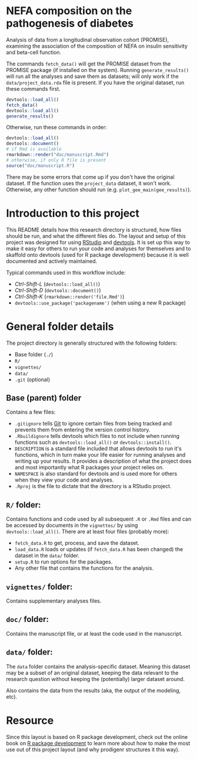 # NEFA composition on the pathogenesis of diabetes

Analysis of data from a longitudinal observation cohort (PROMISE), examining the 
association of the composition of NEFA on insulin sensitivity and beta-cell 
function.

The commands `fetch_data()` will get the PROMISE dataset from the PROMISE
package (if installed on the system). Running `generate_results()` will run all
the analyses and save them as datasets; will only work if the
`data/project_data.rda` file is present. If you have the original dataset, run
these commands first.

```r
devtools::load_all()
fetch_data()
devtools::load_all()
generate_results()
```

Otherwise, run these commands in order:

```r
devtools::load_all()
devtools::document()
# if Rmd is available
rmarkdown::render("doc/manuscript.Rmd")
# otherwise, if only R file is present
source("doc/manuscript.R")
```

There may be some errors that come up if you don't have the original dataset. If 
the function uses the `project_data` dataset, it won't work. Otherwise, any other
function should run (e.g. `plot_gee_main(gee_results)`).

# Introduction to this project

This README details how this research directory is structured, how files should
be run, and what the different files do. The layout and setup of this project
was designed for using [RStudio](https://www.rstudio.com/) and
[devtools](https://github.com/hadley/devtools). It is set up this way to make it
easy for others to run your code and analyses for themselves and to skaffold
onto devtools (used for R package development) because it is well documented and
actively maintained.

Typical commands used in this workflow include:

- *Ctrl-Shift-L* (`devtools::load_all()`)
- *Ctrl-Shift-D* (`devtools::document()`)
- *Ctrl-Shift-K* (`rmarkdown::render('file.Rmd')`)
- `devtools::use_package('packagename')` (when using a new R package)

# General folder details

The project directory is generally structured with the following folders:

- Base folder (`./`)
- `R/`
- `vignettes/`
- `data/`
- `.git` (optional)

## Base (parent) folder

Contains a few files:

- `.gitignore` tells [Git](https://git-scm.com/) to ignore certain files from
being tracked and prevents them from entering the version control history.
- `.Rbuildignore` tells  devtools which files to not include when running
functions such as `devtools::load_all()` or `devtools::install()`.
- `DESCRIPTION` is a standard file included that allows devtools to run it's
functions, which in turn make your life easier for running analyses and writing
up your results. It provides a description of what the project does and most
importantly what R packages your project relies on.
- `NAMESPACE` is also standard for devtools and is used more for others when
they view your code and analyses.
- `.Rproj` is the file to dictate that the directory is a RStudio project.

## `R/` folder:

Contains functions and code used by all subsequent `.R` or `.Rmd` files and can
be accessed by documents in the `vignettes/` by using `devtools::load_all()`.
There are at least four files (probably more):

- `fetch_data.R` to get, process, and save the dataset.
- `load_data.R` loads or updates (if `fetch_data.R` has been changed) the
dataset in the `data/` folder.
- `setup.R` to run options for the packages.
- Any other file that contains the functions for the analysis.

## `vignettes/` folder:

Contains supplementary analyses files.

## `doc/` folder:

Contains the manuscript file, or at least the code used in the manuscript.

## `data/` folder:

The `data` folder contains the analysis-specific dataset.  Meaning this dataset 
may be a subset of an original dataset, keeping the data relevant to the 
research question without keeping the (potentially) larger dataset around.

Also contains the data from the results (aka, the output of the modeling, etc).

# Resource

Since this layout is based on R package development, check out the online book
on [R package development](http://r-pkgs.had.co.nz/) to learn more about how to
make the most use out of this project layout (and why prodigenr structures it
this way).

